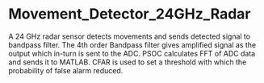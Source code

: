 # Movement_Detector_24GHz_Radar
A 24 GHz radar sensor detects movements and sends detected signal to bandpass filter.
The 4th order Bandpass filter gives amplified signal as the output which in-turn is sent to the ADC.
PSOC calculates FFT of ADC data and sends it to MATLAB.
CFAR is used to set a threshold with which the probability of false alarm reduced.
